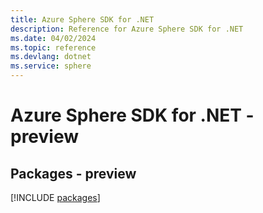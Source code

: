 ```yaml
---
title: Azure Sphere SDK for .NET
description: Reference for Azure Sphere SDK for .NET
ms.date: 04/02/2024
ms.topic: reference
ms.devlang: dotnet
ms.service: sphere
---
```

# Azure Sphere SDK for .NET - preview
## Packages - preview
[!INCLUDE [packages](sphere-index.md)]